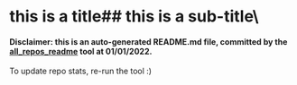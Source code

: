 # this is a title\## this is a sub-title\
#### Disclaimer: this is an auto-generated README.md file, committed by the [all_repos_readme](https://github.com/uryyakir/all-repos-readme) tool at 01/01/2022.
To update repo stats, re-run the tool :)